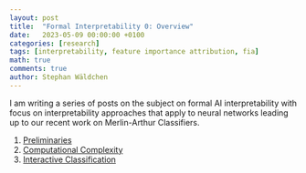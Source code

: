 ```yaml
---
layout: post
title:  "Formal Interpretability 0: Overview"
date:   2023-05-09 00:00:00 +0100
categories: [research]
tags: [interpretability, feature importance attribution, fia]
math: true
comments: true
author: Stephan Wäldchen
---
```


I am writing a series of posts on the subject on formal AI interpretability with focus on interpretability approaches that apply to neural networks leading up to our recent work on Merlin-Arthur Classifiers.

1. <a href="/blog/2023/FI_Preliminaries/">Preliminaries</a>
1. <a href="/blog/2023/FI_Preliminaries/">Computational Complexity</a>
1. <a href="/blog/2020/FI_Merlin-Arthur/">Interactive Classification</a>
